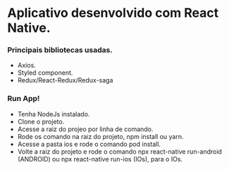 
# Aplicativo desenvolvido com React Native.
 ### Principais bibliotecas usadas.
  - Axios.
  - Styled component.
  - Redux/React-Redux/Redux-saga

### Run App!

  - Tenha NodeJs instalado.
  - Clone o projeto. 
  - Acesse a raiz do projeo por linha de comando.
  - Rode os comando na raiz do projeto, npm install ou yarn.
  - Acesse a pasta ios e rode o comando pod install.
  - Volte a raiz do projeto e rode o comando npx react-native run-android (ANDROID) ou npx react-native run-ios (IOs), para o IOs.
